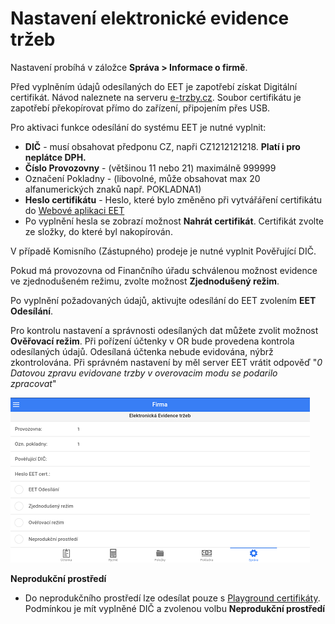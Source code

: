 # Nastavení elektronické evidence tržeb

Nastavení probíhá v záložce **Správa > Informace o firmě**. 
 
Před vyplněním údajů odesílaných do EET je zapotřebí získat Digitální certifikát. Návod naleznete na serveru [e-trzby.cz](http://www.etrzby.cz/cs/webova-aplikace-EET-a-certifikaty). Soubor certifikátu je zapotřebí překopírovat přímo do zařízení, připojením přes USB.
  
Pro aktivaci funkce odesílání do systému EET je nutné vyplnit:
 
- **DIČ** - musí obsahovat předponu CZ, napři CZ1212121218. **Platí i pro neplátce DPH.**
- **Číslo Provozovny** - (většinou 11 nebo 21) maximálně 999999
- Označení Pokladny - (libovolné, může obsahovat max 20 alfanumerických znaků např. POKLADNA1)
- **Heslo certifikátu** - Heslo, které bylo změněno při vytvářáření certifikátu do [Webové aplikaci EET](http://adisspr.mfcr.cz/adistc/adis/idpr_pub/eet/eet_sluzby.faces)
- Po vyplnění hesla se zobrazí možnost **Nahrát certifikát**. Certifikát zvolte ze složky, do které byl nakopírován. 

V případě Komisního (Zástupného) prodeje je nutné vyplnit Pověřující DIČ. 

Pokud má provozovna od Finančního úřadu schválenou možnost evidence ve zjednodušeném režimu, zvolte možnost **Zjednodušený režim**.     

Po vyplnění požadovaných údajů, aktivujte odesílání do EET zvolením **EET Odesílání**. 

Pro kontrolu nastavení a správnosti odesílaných dat můžete zvolit možnost **Ověřovací režim**. Při pořízení účtenky v OR bude provedena kontrola odesílaných údajů. Odesílaná účtenka nebude evidována, nýbrž zkontrolována. Při správném nastavení by měl server EET vrátit odpověď "*0 Datovou zpravu evidovane trzby v overovacim modu se podarilo zpracovat*"
 
 ![](img/companyEET.png)

**Neprodukční prostředí**
- Do neprodukčního prostředí lze odesílat pouze s [Playground certifikáty](http://www.etrzby.cz/assets/cs/prilohy/EET_CA1_Playground_v1.zip). Podmínkou je mít vyplněné DIČ a zvolenou volbu **Neprodukční prostředí**